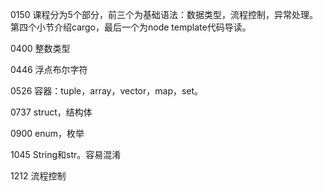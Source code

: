 0150 课程分为5个部分，前三个为基础语法：数据类型，流程控制，异常处理。第四个小节介绍cargo，最后一个为node template代码导读。

0400 整数类型

0446 浮点布尔字符

0526 容器：tuple，array，vector，map，set。

0737 struct，结构体

0900 enum，枚举

1045 String和str。容易混淆

1212 流程控制